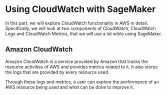 
# Using CloudWatch with SageMaker

In this part, we will explore CloudWatch functionality in AWS in detail. Specifically, we will look at two components of CloudWatch, CloudWatch Logs and CloudWatch
Metrics, that we will use a lot while using SageMaker.


## Amazon CloudWatch

Amazon CloudWatch is a service provided by Amazon that tracks the resource activities of AWS and provides metrics related to it. It also stores the logs that are provided by every resource used.

Through these logs and metrics, a user can explore the performance of an AWS resource being used and what can be done to improve it.

